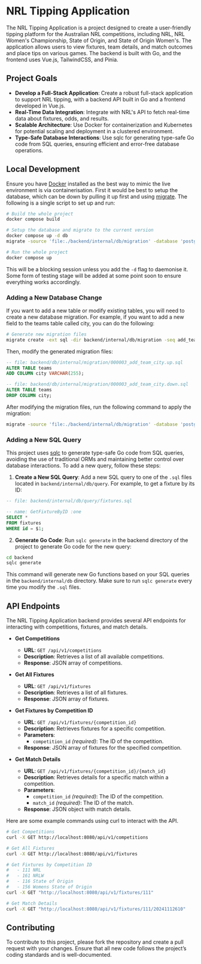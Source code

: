 # NRL Tipping Application

The NRL Tipping Application is a project designed to create a user-friendly tipping platform for the Australian NRL competitions, including NRL, NRL Women's Championship, State of Origin, and State of Origin Women's. The application allows users to view fixtures, team details, and match outcomes and place tips on various games. The backend is built with Go, and the frontend uses Vue.js, TailwindCSS, and Pinia.

## Project Goals

- **Develop a Full-Stack Application**: Create a robust full-stack application to support NRL tipping, with a backend API built in Go and a frontend developed in Vue.js.
- **Real-Time Data Integration**: Integrate with NRL's API to fetch real-time data about fixtures, odds, and results.
- **Scalable Architecture**: Use Docker for containerization and Kubernetes for potential scaling and deployment in a clustered environment.
- **Type-Safe Database Interactions**: Use sqlc for generating type-safe Go code from SQL queries, ensuring efficient and error-free database operations.

## Local Development

Ensure you have [Docker] installed as the best way to mimic the live environment is via containerisation. First it would be best to setup the database, which can be down by pulling it up first and using [migrate]. The following is a single script to set up and run:

```bash
# Build the whole project
docker compose build

# Setup the database and migrate to the current version
docker compose up -d db
migrate -source 'file:./backend/internal/db/migration' -database 'postgres://postgres:password@localhost:5432/nrl_tipping?sslmode=disable' up

# Run the whole project
docker compose up
```
This will be a blocking session unless you add the `-d` flag to daemonise it. Some form of testing stage will be added at some point soon to ensure everything works accordingly.

### Adding a New Database Change

If you want to add a new table or modify existing tables, you will need to create a new database migration. For example, if you want to add a new field to the teams table called city, you can do the following:

```bash
# Generate new migration files
migrate create -ext sql -dir backend/internal/db/migration -seq add_team_city
```
Then, modify the generated migration files:

```sql
-- file: backend/db/internal/migration/000003_add_team_city.up.sql
ALTER TABLE teams
ADD COLUMN city VARCHAR(255);

-- file: backend/db/internal/migration/000003_add_team_city.down.sql
ALTER TABLE teams
DROP COLUMN city;
```

After modifying the migration files, run the following command to apply the migration:

```bash
migrate -source 'file:./backend/internal/db/migration' -database 'postgres://postgres:password@localhost:5432/nrl_tipping?sslmode=disable' up
```

### Adding a New SQL Query

This project uses [sqlc] to generate type-safe Go code from SQL queries, avoiding the use of traditional ORMs and maintaining better control over database interactions. To add a new query, follow these steps:

1. **Create a New SQL Query**: Add a new SQL query to one of the `.sql` files located in `backend/internal/db/query`. For example, to get a fixture by its ID:

```sql
-- file: backend/internal/db/query/fixtures.sql

-- name: GetFixtureByID :one
SELECT *
FROM fixtures
WHERE id = $1;
```

2. **Generate Go Code**: Run `sqlc generate` in the backend directory of the project to generate Go code for the new query:

```bash
cd backend
sqlc generate
```

This command will generate new Go functions based on your SQL queries in the `backend/internal/db` directory. Make sure to run `sqlc generate` every time you modify the `.sql` files.

## API Endpoints

The NRL Tipping Application backend provides several API endpoints for interacting with competitions, fixtures, and match details.

- **Get Competitions**
    - **URL**: `GET /api/v1/competitions`
    - **Description**: Retrieves a list of all available competitions.
    - **Response**: JSON array of competitions.

- **Get All Fixtures**
    - **URL**: `GET /api/v1/fixtures`
    - **Description**: Retrieves a list of all fixtures.
    - **Response**: JSON array of fixtures.

- **Get Fixtures by Competition ID**
    - **URL**: `GET /api/v1/fixtures/{competition_id}`
    - **Description**: Retrieves fixtures for a specific competition.
    - **Parameters**:
        - `competition_id` *(required)*: The ID of the competition.
    - **Response**: JSON array of fixtures for the specified competition.

- **Get Match Details**
    - **URL**: `GET /api/v1/fixtures/{competition_id}/{match_id}`
    - **Description**: Retrieves details for a specific match within a competition.
    - **Parameters**:
        - `competition_id` *(required)*: The ID of the competition.
        - `match_id` *(required)*: The ID of the match.
    - **Response**: JSON object with match details.

Here are some example commands using curl to interact with the API.

```bash
# Get Competitions
curl -X GET http://localhost:8080/api/v1/competitions

# Get All Fixtures
curl -X GET http://localhost:8080/api/v1/fixtures

# Get Fixtures by Competition ID
#   - 111 NRL
#   - 161 NRLW
#   - 116 State of Origin
#   - 156 Womens State of Origin 
curl -X GET "http://localhost:8080/api/v1/fixtures/111"

# Get Match Details
curl -X GET "http://localhost:8080/api/v1/fixtures/111/20241112610"
```

## Contributing

To contribute to this project, please fork the repository and create a pull request with your changes. Ensure that all new code follows the project’s coding standards and is well-documented.

[Docker]: https://www.docker.com/get-started/
[migrate]: https://github.com/golang-migrate/migrate
[sqlc]: https://docs.sqlc.dev/en/stable/overview/install.html